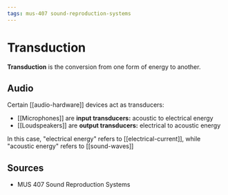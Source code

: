 ```yaml
---
tags: mus-407 sound-reproduction-systems
---
```


# Transduction

**Transduction** is the conversion from one form of energy to another.

## Audio

Certain [[audio-hardware]] devices act as transducers:

- [[Microphones]] are **input transducers:** acoustic to electrical energy
- [[Loudspeakers]] are **output transducers:** electrical to acoustic energy

In this case, "electrical energy" refers to [[electrical-current]], while "acoustic energy" refers to [[sound-waves]]

## Sources

- MUS 407 Sound Reproduction Systems
